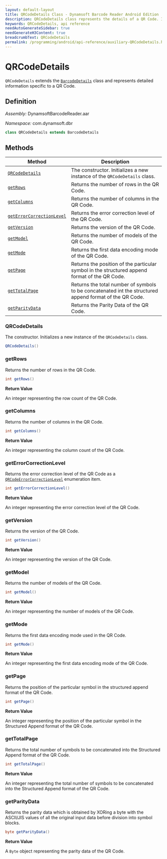 ```yaml
---
layout: default-layout
title: QRCodeDetails Class - Dynamsoft Barcode Reader Android Edition
description: QRCodeDetails class represents the details of a QR Code. It is derived from the BarcodeDetails class and contains various attributes related to the QR Code.
keywords: QRCodeDetails, api reference
needAutoGenerateSidebar: true
needGenerateH3Content: true
breadcrumbText: QRCodeDetails
permalink: /programming/android/api-reference/auxiliary-QRCodeDetails.html
---
```


# QRCodeDetails

`QRCodeDetails` extends the [`BarcodeDetails`](barcode-details.md) class and represents detailed information specific to a QR Code.

## Definition

*Assembly:* DynamsoftBarcodeReader.aar

*Namespace:* com.dynamsoft.dbr

```java
class QRCodeDetails extends BarcodeDetails
```

## Methods

| Method | Description |
| ------ | ----------- |
| [`QRCodeDetails`](#qrcodedetails-1) | The constructor. Initializes a new instance of the `QRCodeDetails` class. |
| [`getRows`](#getrows) | Returns the number of rows in the QR Code. |
| [`getColumns`](#getcolumns) | Returns the number of columns in the QR Code. |
| [`getErrorCorrectionLevel`](#geterrorcorrectionlevel) | Returns the error correction level of the QR Code.|
| [`getVersion`](#getversion) | Returns the version of the QR Code.|
| [`getModel`](#getmodel) | Returns the number of models of the QR Code.|
| [`getMode`](#getmode) | Returns the first data encoding mode of the QR Code.|
| [`getPage`](#getpage) | Returns the position of the particular symbol in the structured append format of the QR Code.|
| [`getTotalPage`](#gettotalpage) | Returns the total number of symbols to be concatenated int the structured append format of the QR Code.|
| [`getParityData`](#getparitydata) | Returns the Parity Data of the QR Code.|

### QRCodeDetails

The constructor. Initializes a new instance of the `QRCodeDetails` class.

```java
QRCodeDetails()
```

### getRows

Returns the number of rows in the QR Code.

```java
int getRows()
```

**Return Value**

An integer representing the row count of the QR Code.

### getColumns

Returns the number of columns in the QR Code.

```java
int getColumns()
```

**Return Value**

An integer representing the column count of the QR Code.

### getErrorCorrectionLevel

Returns the error correction level of the QR Code as a [`QRCodeErrorCorrectionLevel`]({{site.dcvb_enumerations}}barcode-reader/qr-code-error-correction-level.html?lang=android) enumeration item.

```java
int getErrorCorrectionLevel()
```

**Return Value**

An integer representing the error correction level of the QR Code.

### getVersion

Returns the version of the QR Code.

```java
int getVersion()
```

**Return Value**

An integer representing the version of the QR Code.

### getModel

Returns the number of models of the QR Code.

```java
int getModel()
```

**Return Value**

An integer representing the number of models of the QR Code.

### getMode

Returns the first data encoding mode used in the QR Code.

```java
int getMode()
```

**Return Value**

An integer representing the first data encoding mode of the QR Code.

### getPage

Returns the position of the particular symbol in the structured append format of the QR Code.

```java
int getPage()
```

**Return Value**

An integer representing the position of the particular symbol in the Structured Append format of the QR Code.

### getTotalPage

Returns the total number of symbols to be concatenated into the Structured Append format of the QR Code.

```java
int getTotalPage()
```

**Return Value**

An integer representing the total number of symbols to be concatenated into the Structured Append format of the QR Code.

### getParityData

Returns the parity data which is obtained by XORing a byte with the ASCII/JIS values of all the original input data before division into symbol blocks.

```java
byte getParityData()
```

**Return Value**

A `Byte` object representing the parity data of the QR Code.
